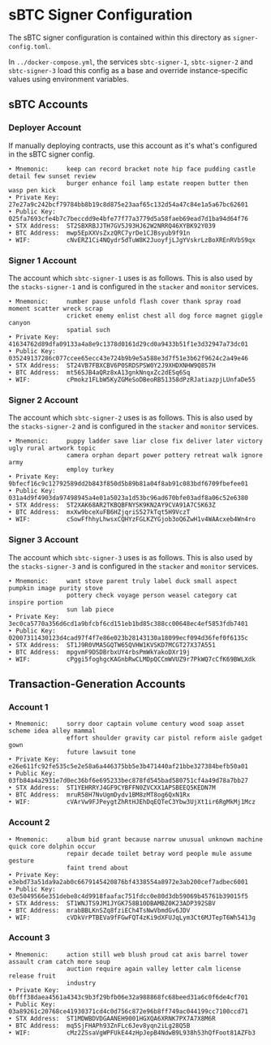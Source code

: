 # sBTC Signer Configuration

The sBTC signer configuration is contained within this directory as `signer-config.toml`.

In `../docker-compose.yml`, the services `sbtc-signer-1`, `sbtc-signer-2` and
`sbtc-signer-3` load this config as a base and override instance-specific values
using environment variables.

## sBTC Accounts

### Deployer Account

If manually deploying contracts, use this account as it's what's configured in the
sBTC signer config.

```text
‣ Mnemonic:     keep can record bracket note hip face pudding castle detail few sunset review
                burger enhance foil lamp estate reopen butter then wasp pen kick
‣ Private Key:  27e27a9c242bcf79784bb8b19c8d875e23aaf65c132d54a47c84e1a5a67bc62601
‣ Public Key:   025fa7693cfe4b7c7beccdd9e4bfe77f77a3779d5a58faeb69ead7d1ba94d64f76
‣ STX Address:  ST2SBXRBJJTH7GV5J93HJ62W2NRRQ46XYBK92Y039
‣ BTC Address:  mwp5EpXXVsZxzQRC7yrDe1CJBsyub9f91n
‣ WIF:          cNvERZ1Ci4NQydr5dTuW8K2JuoyfjLJgYVskrLzBoXREnRVbS9qx
```

### Signer 1 Account

The account which `sbtc-signer-1` uses is as follows. This is also used by the
`stacks-signer-1` and is configured in the `stacker` and `monitor` services.

```text
‣ Mnemonic:     number pause unfold flash cover thank spray road moment scatter wreck scrap
                cricket enemy enlist chest all dog force magnet giggle canyon
                spatial such
‣ Private Key:  41634762d89dfa09133a4a8e9c1378d0161d29cd0a9433b51f1e3d32947a73dc01
‣ Public Key:   035249137286c077ccee65ecc43e724b9b9e5a588e3d7f51e3b62f9624c2a49e46
‣ STX Address:  ST24VB7FBXCBV6P0SRDSPSW0Y2J9XHDXNHW9Q8S7H
‣ BTC Address:  mt56SJB4aQRz8xA13gnkNnqxZc2dESq6Sq
‣ WIF:          cPmokz1FLbW5KyZGMeSoDBeoRB51358dPzRJatiazpjLUnfaDe55
```

### Signer 2 Account

The account which `sbtc-signer-2` uses is as follows. This is also used by the
`stacks-signer-2` and is configured in the `stacker` and `monitor` services.

```text
‣ Mnemonic:     puppy ladder save liar close fix deliver later victory ugly rural artwork topic
                camera orphan depart power pottery retreat walk ignore army
                employ turkey
‣ Private Key:  9bfecf16c9c12792589dd2b843f850d5b89b81a04f8ab91c083bdf6709fbefee01
‣ Public Key:   031a4d9f4903da97498945a4e01a5023a1d53bc96ad670bfe03adf8a06c52e6380
‣ STX Address:  ST2XAK68AR2TKBQBFNYSK9KN2AY9CVA91A7CSK63Z
‣ BTC Address:  mxXw9bceXuFB6HZjqriS527kTqt5H9VczT
‣ WIF:          cSowFfhhyLhwsxCQHYzFGLKZYGjob3oQ6ZwH1v4WAAcxeb4Wn4ro
```

### Signer 3 Account

The account which `sbtc-signer-3` uses is as follows. This is also used by the
`stacks-signer-3` and is configured in the `stacker` and `monitor` services.

```text
‣ Mnemonic:     want stove parent truly label duck small aspect pumpkin image purity stove
                pottery check voyage person weasel category cat inspire portion
                sun lab piece
‣ Private Key:  3ec0ca5770a356d6cd1a9bfcbf6cd151eb1bd85c388cc00648ec4ef5853fdb7401
‣ Public Key:   02007311430123d4cad97f4f7e86e023b28143130a18099ecf094d36fef0f6135c
‣ STX Address:  ST1J9R0VMA5GQTW65QVHW1KVSKD7MCGT27X37A551
‣ BTC Address:  mpgvmF9DSDBrbxUY4rbsPmWkYakoDXr19j
‣ WIF:          cPggi5foghgcKAGnbRwCLMDpQCCmWVUZ9r7PkWQ7cCfK69BWLXdk
```

## Transaction-Generation Accounts

### Account 1

```text
‣ Mnemonic:     sorry door captain volume century wood soap asset scheme idea alley mammal
                effort shoulder gravity car pistol reform aisle gadget gown
                future lawsuit tone
‣ Private Key:  e26e611fc92fe535c5e2e58a6a446375bb5e3b471440af21bbe327384befb50a01
‣ Public Key:   03fb84a4a2931e7d0ec36bf6e695233bec878fd545bad580751cf4a49d78a7bb27
‣ STX Address:  ST1YEHRRYJ4GF9CYBFFN0ZVCXX1APSBEEQ5KEDN7M
‣ BTC Address:  mruR58H7NvUgmDydv1BM8zMT8og6QxN1Rx
‣ WIF:          cVArVw9FJPeygtZhRtHJEhDqEQTeC3Ybw3UjXt1ir6RgMkMj1Mcz
```

### Account 2

```text
‣ Mnemonic:     album bid grant because narrow unusual unknown machine quick core dolphin occur
                repair decade toilet betray word people mule assume gesture
                faint trend about
‣ Private Key:  e3ebd73a51da9a2ab0c6679145420876bf4338554a8972e3ab200cef7adbec6001
‣ Public Key:   03e5049566e351debe8c4d9918faafac751fdcc0e80d3db59069b45761b39015f5
‣ STX Address:  ST1WNJTS9JM1JYGK758B10DBAMBZ0K23ADP392SBV
‣ BTC Address:  mrabBBLKnSZq8fziECh4TsNwVbmdGv6JDV
‣ WIF:          cVDkVrPTBEVa9fFGwFQT4zKi9dXFUJqLym3Ct6MJTepT6Wh5413g
```

### Account 3

```text
‣ Mnemonic:     action still web blush proud cat axis barrel tower assault cram catch more soup
                auction require again valley letter calm license release fruit
                industry
‣ Private Key:  0bfff38daea4561a4343c9b3f29bfb06e32a988868fc68beed31a6c0f6de4cf701
‣ Public Key:   03a89261c20768ce41930371cd4c0d756c872e96b8ff749ac044199cc7100ccd71
‣ STX Address:  ST1MDWBDVDGAANEH9001HGXQA6XRNK7PX7A7X8M6R
‣ BTC Address:  mq5SjFHAPh93ZnFLc6Jev8yqn2iLg28Q5B
‣ WIF:          cMz2ZSsaVgWPFUkE44zHpJepB4NdwB9L938h53hQfFoot81AZFb3
```
